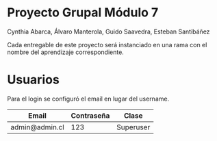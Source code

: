 #  Proyecto Grupal Módulo 7

Cynthia Abarca, Álvaro Manterola, Guido Saavedra, Esteban Santibáñez

Cada entregable de este proyecto será instanciado en una rama con el nombre del aprendizaje correspondiente.

# Usuarios

Para el login se configuró el email en lugar del username.

<table>
    <thead>
          <th>Email</th>
          <th>Contraseña</th>
          <th>Clase</th>
    </thead>
    <tbody>
          <tr>
            <td>admin@admin.cl</td>
            <td>123</td>
            <td>Superuser</td>
          </tr>
    </tbody>
</table>
